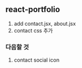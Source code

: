 ## react-portfolio

1. add contact.jsx, about.jsx
2. contact css 추가

### 다음할 것

1. contact social icon
